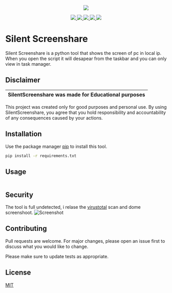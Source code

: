 


<p align="center">
  <img src="https://i.discord.fr/PSS.png">
</p>

<p align="center">
  <a href="https://www.python.org">
    <img src="https://img.shields.io/badge/Python-3776AB?style=for-the-badge&logo=python&logoColor=white">
  </a>
  <a href="https://paypal.me/davidecose">
    <img src="https://img.shields.io/badge/PayPal-00457C?style=for-the-badge&logo=paypal&logoColor=white">
  </a>
    <a href="https://instagram.com/davide.cose">
    <img src="https://img.shields.io/badge/Instagram-E4405F?style=for-the-badge&logo=instagram&logoColor=white">
  </a>
    <a href="https://github.com/callmenoway">
    <img src="https://img.shields.io/github/repo-size/callmenoway/SilentScreenshare">
  </a>
    <a href="https://github.com/callmenoway/IP-Logger/LICENSE">
    <img src="https://img.shields.io/badge/License-MIT-important">
  </a>
</p>

# Silent Screenshare
Silent Screenshare is a python tool that shows the screen of pc in local ip. When you open the script it will desapear from the taskbar and you can only view in task manager.

## Disclaimer

|SilentScreenshare was made for Educational purposes|
|-------------------------------------------------|
This project was created only for good purposes and personal use.
By using SilentScreenshare, you agree that you hold responsibility and accountability of any consequences caused by your actions.

## Installation

Use the package manager [pip](https://pip.pypa.io/en/stable/) to install this tool.

```bash
pip install -r requirements.txt
```

## Usage

```python main.py
```

## Security
The tool is full undetected, i relase the [virustotal](https://www.virustotal.com/gui/file/e3ee155535832fdd6c5f2c95a990012acb159bf3441de060c4fa2545a0bab699?nocache=1) scan and dome screenshoot.
![Screenshot](https://cdn.discordapp.com/attachments/825405525914681404/1115370695896080564/image.png)
## Contributing

Pull requests are welcome. For major changes, please open an issue first
to discuss what you would like to change.

Please make sure to update tests as appropriate.

## License

[MIT](https://choosealicense.com/licenses/mit/)
